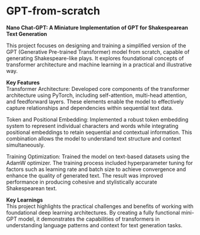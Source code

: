 # GPT-from-scratch

**Nano Chat-GPT: A Miniature Implementation of GPT for Shakespearean Text Generation**

This project focuses on designing and training a simplified version of the GPT (Generative Pre-trained Transformer) model from scratch, capable of generating Shakespeare-like plays. It explores foundational concepts of transformer architecture and machine learning in a practical and illustrative way.

**Key Features**<br />
  Transformer Architecture:
  Developed core components of the transformer architecture using PyTorch, including self-attention, multi-head attention, and feedforward layers. These elements enable the model to 
  effectively capture relationships and dependencies within sequential text data.
  
  Token and Positional Embedding:
  Implemented a robust token embedding system to represent individual characters and words while integrating positional embeddings to retain sequential and contextual information. This     
  combination allows the model to understand text structure and context simultaneously.
  
  Training Optimization:
  Trained the model on text-based datasets using the AdamW optimizer. The training process included hyperparameter tuning for factors such as learning rate and batch size to achieve 
  convergence and enhance the quality of generated text. The result was improved performance in producing cohesive and stylistically accurate Shakespearean text.

**Key Learnings**<br />
This project highlights the practical challenges and benefits of working with foundational deep learning architectures. By creating a fully functional mini-GPT model, it demonstrates the capabilities of transformers in understanding language patterns and context for text generation tasks.
